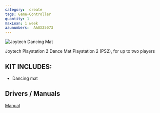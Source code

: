 ```yaml
---
category:  create
tags: Game-Controller
quantity: 1
maxLoan: 1 week
aaunumbers:  AAUX25073
---
```

![Joytech Dancing Mat](https://m.media-amazon.com/images/I/51637A49qYL.jpg)

Joytech Playstation 2 Dance Mat Playstation 2 (PS2), for up to two players
## KIT INCLUDES:
-  Dancing mat

## Drivers / Manuals
[Manual](https://fcc.report/FCC-ID/SBIRVR-0012/457016.pdf)



